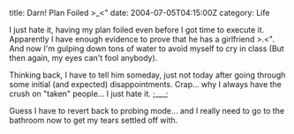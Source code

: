title: Darn! Plan Foiled >_<"
date: 2004-07-05T04:15:00Z
category: Life

I just hate it, having my plan foiled even before I got time to execute it. Apparently I have enough evidence to prove that he has a girlfriend >.<". And now I'm gulping down tons of water to avoid myself to cry in class (But then again, my eyes can't fool anybody).

Thinking back, I have to tell him someday, just not today after going through some initial (and expected) disappointments. Crap… why I always have the crush on "taken" people… I just hate it. ;\_\_\_;

Guess I have to revert back to probing mode… and I really need to go to the bathroom now to get my tears settled off with.
